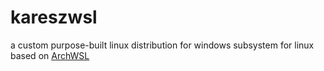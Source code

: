 # kareszwsl

a custom purpose-built linux distribution for windows subsystem for linux based on [ArchWSL](https://github.com/yuk7/ArchWSL)
